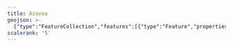 ```yaml
---
title: Azavea
geojson: >-
  {"type":"FeatureCollection","features":[{"type":"Feature","properties":{},"geometry":{"type":"Polygon","coordinates":[[[-96.394701,43.604386],[-91.126619,43.529136],[-91.142939,42.708804],[-90.082657,42.645576],[-90.082657,41.751593],[-91.716886,41.308761],[-91.377087,40.809392],[-93.523419,40.795358],[-95.684525,40.724755],[-96.080327,42.233474],[-96.923811,42.629286],[-96.394701,43.604386]]]}},{"type":"Feature","properties":{},"geometry":{"type":"Point","coordinates":[-90.621336,43.285203]}},{"type":"Feature","properties":{},"geometry":{"type":"LineString","coordinates":[[-96.705802,41.431337],[-96.351917,41.803214],[-94.895489,43.73774],[-90.200066,42.840196],[-90.415962,41.261001],[-96.535087,40.956016]]}}]}
scalerank: '5'
---
```


